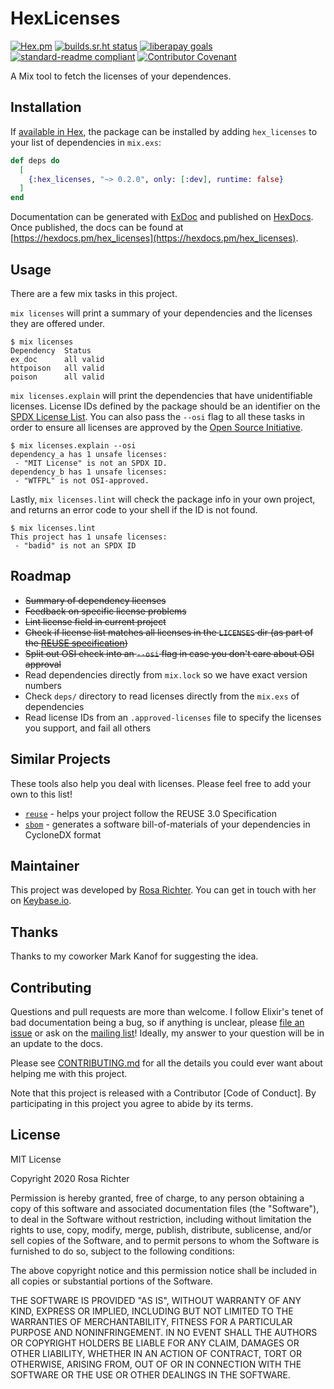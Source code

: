 <!--
SPDX-FileCopyrightText: 2021 Rosa Richter

SPDX-License-Identifier: MIT
-->

# HexLicenses

[![Hex.pm](https://img.shields.io/hexpm/v/hex_licenses)](https://hex.pm/packages/hex_licenses/)
[![builds.sr.ht status](https://builds.sr.ht/~cosmicrose/hex_licenses.svg)](https://builds.sr.ht/~cosmicrose/hex_licenses?)
[![liberapay goals](https://img.shields.io/liberapay/goal/rosa.svg?logo=liberapay)](https://liberapay.com/rosa)
[![standard-readme compliant](https://img.shields.io/badge/readme%20style-standard-brightgreen.svg)](https://github.com/RichardLitt/standard-readme)
[![Contributor Covenant](https://img.shields.io/badge/Contributor%20Covenant-v2.0%20adopted-ff69b4.svg)](code_of_conduct.md)

A Mix tool to fetch the licenses of your dependences.

## Installation

If [available in Hex](https://hex.pm/docs/publish), the package can be installed
by adding `hex_licenses` to your list of dependencies in `mix.exs`:

```elixir
def deps do
  [
    {:hex_licenses, "~> 0.2.0", only: [:dev], runtime: false}
  ]
end
```

Documentation can be generated with [ExDoc](https://github.com/elixir-lang/ex_doc)
and published on [HexDocs](https://hexdocs.pm). Once published, the docs can
be found at [https://hexdocs.pm/hex_licenses](https://hexdocs.pm/hex_licenses).

## Usage

There are a few mix tasks in this project.

`mix licenses` will print a summary of your dependencies and the licenses they are offered under.

```
$ mix licenses
Dependency  Status
ex_doc      all valid
httpoison   all valid
poison      all valid
```

`mix licenses.explain` will print the dependencies that have unidentifiable licenses.
License IDs defined by the package should be an identifier on the [SPDX License List](https://spdx.org/licences).
You can also pass the `--osi` flag to all these tasks in order to ensure all licenses are approved by the [Open Source Initiative](https://opensource.org).

```
$ mix licenses.explain --osi
dependency_a has 1 unsafe licenses:
 - "MIT License" is not an SPDX ID.
dependency_b has 1 unsafe licenses:
 - "WTFPL" is not OSI-approved.
```

Lastly, `mix licenses.lint` will check the package info in your own project,
and returns an error code to your shell if the ID is not found.

```
$ mix licenses.lint
This project has 1 unsafe licenses:
 - "badid" is not an SPDX ID
```

## Roadmap

- ~~Summary of dependency licenses~~
- ~~Feedback on specific license problems~~
- ~~Lint license field in current project~~
- ~~Check if license list matches all licenses in the `LICENSES` dir (as part of the [REUSE specification](https://reuse.software))~~
- ~~Split out OSI check into an `--osi` flag in case you don't care about OSI approval~~
- Read dependencies directly from `mix.lock` so we have exact version numbers
- Check `deps/` directory to read licenses directly from the `mix.exs` of dependencies
- Read license IDs from an `.approved-licenses` file to specify the licenses you support, and fail all others

## Similar Projects

These tools also help you deal with licenses.
Please feel free to add your own to this list!

- [`reuse`](https://reuse.software) - helps your project follow the REUSE 3.0 Specification
- [`sbom`](https://hex.pm/packages/sbom) - generates a software bill-of-materials of your dependencies in CycloneDX format

## Maintainer

This project was developed by [Rosa Richter](https://about.me/rosa.richter).
You can get in touch with her on [Keybase.io](https://keybase.io/cantido).

## Thanks

Thanks to my coworker Mark Kanof for suggesting the idea.

## Contributing

Questions and pull requests are more than welcome.
I follow Elixir's tenet of bad documentation being a bug,
so if anything is unclear, please [file an issue](https://todo.sr.ht/~cosmicrose/hex_licenses) or ask on the [mailing list]!
Ideally, my answer to your question will be in an update to the docs.

Please see [CONTRIBUTING.md](CONTRIBUTING.md) for all the details you could ever want about helping me with this project.

Note that this project is released with a Contributor [Code of Conduct].
By participating in this project you agree to abide by its terms.

## License

MIT License

Copyright 2020 Rosa Richter

Permission is hereby granted, free of charge, to any person obtaining a copy of
this software and associated documentation files (the "Software"), to deal in
the Software without restriction, including without limitation the rights to
use, copy, modify, merge, publish, distribute, sublicense, and/or sell copies
of the Software, and to permit persons to whom the Software is furnished to do
so, subject to the following conditions:

The above copyright notice and this permission notice shall be included in all
copies or substantial portions of the Software.

THE SOFTWARE IS PROVIDED "AS IS", WITHOUT WARRANTY OF ANY KIND, EXPRESS OR
IMPLIED, INCLUDING BUT NOT LIMITED TO THE WARRANTIES OF MERCHANTABILITY,
FITNESS FOR A PARTICULAR PURPOSE AND NONINFRINGEMENT. IN NO EVENT SHALL THE
AUTHORS OR COPYRIGHT HOLDERS BE LIABLE FOR ANY CLAIM, DAMAGES OR OTHER
LIABILITY, WHETHER IN AN ACTION OF CONTRACT, TORT OR OTHERWISE, ARISING FROM,
OUT OF OR IN CONNECTION WITH THE SOFTWARE OR THE USE OR OTHER DEALINGS IN THE
SOFTWARE.

[mailing list]: https://lists.sr.ht/~cosmicrose/hex_licenses
